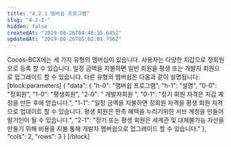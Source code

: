 ```yaml
---
title: "4.2.1 맴버쉽 프로그램"
slug: "4-2-1-"
hidden: false
createdAt: "2019-08-26T04:48:35.645Z"
updatedAt: "2019-08-26T05:02:01.756Z"
---
```

Cocos-BCX에는 세 가지 유형의 멤버십이 있습니다. 사용자는 다양한 지갑으로 정회원으로 등록 할 수 있습니다. 일정 금액을 지불하면 일반 회원을 평생 또는 개발자 회원으로 업그레이드 할 수 있습니다. 다른 유형의 멤버쉽은 다음과 같이 설명됩니다:
[block:parameters]
{
  "data": {
    "h-0": "맴버쉽 프로그램",
    "h-1": "설명",
    "0-0": "정회원",
    "1-0": "평생회원",
    "2-0": " 개발자회원 ",
    "0-1": "정기 회원 자격은 지갑 계정을 만든 후에 얻습니다.",
    "1-1": "일정 금액을 지불하면 정회원 자격을 평생 회원 자격으로 업데이트 할 수 있습니다. 평생 회원은 판촉 혜택을 누리기위한 서브 계정을 만들어 발기인이 될 수 있습니다.",
    "2-1": "정기 또는 평생 회원은 세계관 및 대체불가능 자산을 만들기 위해 비용을 지불 통해 개발자 멤버쉽으로 업그레이드 할 수 있습니다."
  },
  "cols": 2,
  "rows": 3
}
[/block]